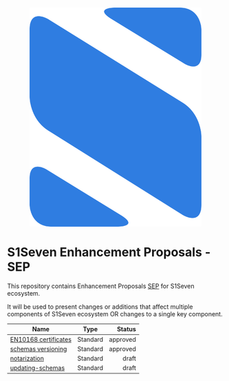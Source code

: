 <p align="center">
  <img src="logo.png">
</p>

# S1Seven Enhancement Proposals - SEP

This repository contains Enhancement Proposals [SEP](https://s1seven.github.io/SEP/) for S1Seven ecosystem.

It will be used to present changes or additions that affect multiple components of S1Seven ecosystem OR changes to a single key component.

| Name                   |   Type   |   Status |
| ---------------------- | :------: | -------: |
| [EN10168 certificates] | Standard | approved |
| [schemas versioning]   | Standard | approved |
| [notarization]         | Standard |    draft |
| [updating-schemas]     | Standard |    draft |

[en10168 certificates]: ../EN10168/README.md
[schemas versioning]: ../schemas/README.md
[notarization]: ../notarization/README.md
[updating-schemas]: ../updating-schemas/README.md
